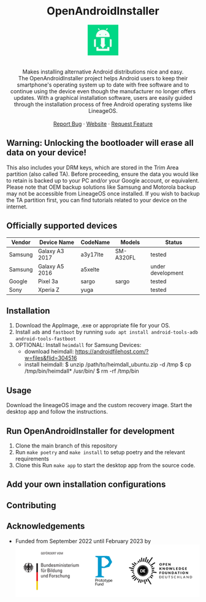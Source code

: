 <br />
<div align="center">
  <h1>OpenAndroidInstaller</h1>
  <a href="https://github.com/openandroidinstaller-dev/openandroidinstaller">
    <img src="openandroidinstaller/assets/logo-192x192.png" alt="OpenAndroidInstaller" height="80">
  </a>

  <p align="center">
    <br />
    Makes installing alternative Android distributions nice and easy.
    <br />
    The OpenAndroidInstaller project helps Android users to keep their smartphone's operating system up to date with free software and to continue using the device even though the manufacturer no longer offers updates. With a graphical installation software, users are easily guided through the installation process of free Android operating systems like LineageOS.
    <br />
    <br />
    <a href="https://github.com/openandroidinstaller-dev/openandroidinstaller/issues">Report Bug</a>
    ·
    <a href="https://openandroidinstaller.org">Website</a>
    ·
    <a href="mailto: hello@openandroidinstaller.org">Request Feature</a>
    <br />
  </p>
</div>


## Warning: Unlocking the bootloader will erase all data on your device!
This also includes your DRM keys, which are stored in the Trim Area partition (also called TA).
Before proceeding, ensure the data you would like to retain is backed up to your PC and/or your Google account, or equivalent. Please note that OEM backup solutions like Samsung and Motorola backup may not be accessible from LineageOS once installed.
If you wish to backup the TA partition first, you can find tutorials related to your device on the internet.

## Officially supported devices
Vendor | Device Name | CodeName | Models | Status
---|---|---|---|---
Samsung | Galaxy A3 2017 | a3y17lte | SM-A320FL | tested
Samsung | Galaxy A5 2016 | a5xelte |  | under development
Google | Pixel 3a | sargo | sargo | tested
Sony | Xperia Z | yuga | | tested

## Installation

1. Download the AppImage, .exe or appropriate file for your OS. 
2. Install `adb` and `fastboot` by running `sudo apt install android-tools-adb android-tools-fastboot`
3. OPTIONAL: Install `heimdall` for Samsung Devices:
    - download heimdall: https://androidfilehost.com/?w=files&flid=304516
    - install heimdall: 
        $ unzip /path/to/heimdall_ubuntu.zip -d /tmp
        $ cp /tmp/bin/heimdall* /usr/bin/
        $ rm -rf /tmp/bin

## Usage

Download the lineageOS image and the custom recovery image.
Start the desktop app and follow the instructions.

## Run OpenAndroidInstaller for development

1. Clone the main branch of this repository
2. Run `make poetry` and `make install` to setup poetry and the relevant requirements
3. Clone this Run `make app` to start the desktop app from the source code.

## Add your own installation configurations

## Contributing

## Acknowledgements

* Funded from September 2022 until February 2023 by ![logos of the "Bundesministerium für Bildung und Forschung", Prodotype Fund and OKFN-Deutschland](resources/pf_funding_logos.svg)